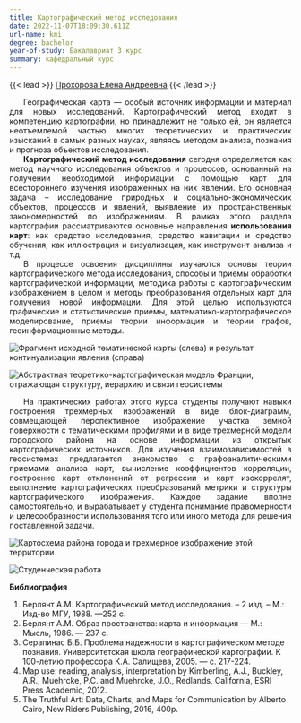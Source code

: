 ```yaml
---
title: Картографический метод исследования
date: 2022-11-07T18:09:30.611Z
url-name: kmi
degree: bachelor
year-of-study: Бакалавриат 3 курс
summary: кафедральный курс
---
```

{{< lead >}} [Прохорова Елена Андреевна](../../../about/staff/prokhorova) {{< /lead >}}

<div style="text-align: justify; text-indent: 25px;">
Географическая карта — особый источник информации и материал для новых исследований. Картографический метод входит в компетенцию картографии, но принадлежит не только ей, он является неотъемлемой частью многих теоретических и практических изысканий в самых разных науках, являясь методом анализа, познания и прогноза объектов исследования. </div>
<div style="text-align: justify; text-indent: 25px;">
<b>Картографический метод исследования</b> сегодня определяется как метод научного исследования объектов и процессов, основанный на получении необходимой информации с помощью карт для всестороннего изучения изображенных на них явлений. Его основная задача – исследование природных и социально-экономических объектов, процессов и явлений, выявление их пространственных закономерностей по изображениям. В рамках этого раздела картографии рассматриваются основные направления <b>использования карт</b>: как средство исследования, средство навигации и средство обучения, как иллюстрация и визуализация, как инструмент анализа и т.д. </div> 
<div style="text-align: justify; text-indent: 25px;">
В процессе освоения дисциплины изучаются основы теории картографического метода исследования, способы и приемы обработки картографической информации, методика работы с картографическим изображением в целом и методы преобразования отдельных карт для получения новой информации. Для этой целью используются графические и статистические приемы, математико-картографическое моделирование, приемы теории информации и теории графов, геоинформационные методы. </div>

![Фрагмент исходной тематической карты (слева) и результат континуализации явления (справа)](img/kmi1.jpg "Фрагмент исходной тематической карты (слева) и результат континуализации явления (справа)")

![Абстрактная теоретико-картографическая модель Франции, отражающая структуру, иерархию и связи геосистемы](img/kmi3.jpg "Абстрактная теоретико-картографическая модель Франции, отражающая структуру, иерархию и связи геосистемы")

<div style="text-align: justify; text-indent: 25px;">
На практических работах этого курса студенты получают навыки построения трехмерных изображений в виде блок-диаграмм, совмещающей перспективное изображение участка земной поверхности с тематическими профилями и в виде трехмерной модели городского района на основе информации из открытых картографических источников. Для изучения взаимозависимостей в геосистемах предлагается знакомство с графоаналитическими приемами анализа карт, вычисление коэффициентов корреляции, построение карт отклонений от регрессии и карт изокоррелят, выполнение картографических преобразований метрики и структуры картографического изображения.                                                                                          Каждое задание вполне самостоятельно, и вырабатывает у студента понимание правомерности и целесообразности использования того или иного метода для решения поставленной задачи.</div>

![Картосхема района города и трехмерное изображение этой территории](img/kmi2.jpg "Картосхема района города и трехмерное изображение этой территории")

![Студенческая работа](img/kmi4.jpg "Студенческая работа")

**Библиография**

1. Берлянт А.М. Картографический метод исследования. – 2 изд. – М.: Изд-во МГУ, 1988.  —252 с.
2. Берлянт А.М. Образ пространства: карта и информация — М.: Мысль, 1986. — 237 с.
3. Серапинас Б.Б. Проблема надежности в картографическом методе познания. Университетская школа географической картографии. К 100-летию профессора К.А. Салищева, 2005. — с. 217-224.
4. Map use: reading, analysis, interpretation by Kimberling, A.J., Buckley, A.R., Muehrcke, P.C. and Muehrcke, J.O., Redlands, California, ESRI Press Academic, 2012.
5. The Truthful Art: Data, Charts, and Maps for Communication by Alberto Cairo, New Riders Publishing, 2016, 400p.
